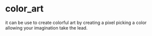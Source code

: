 # color_art
it can be use to create colorful art by creating a pixel
picking a color 
allowing your imagination take the lead.

